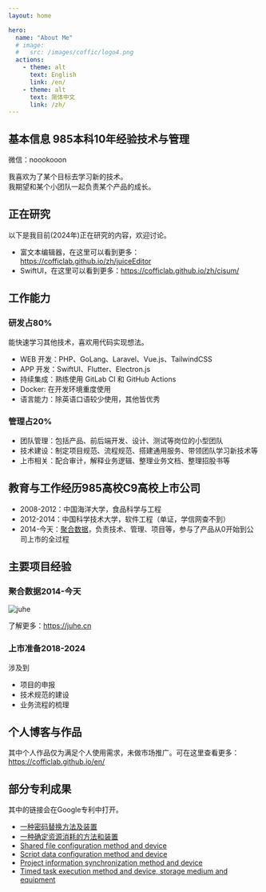 ```yaml
---
layout: home

hero:
  name: "About Me"
  # image: 
  #   src: /images/coffic/logo4.png
  actions:
    - theme: alt
      text: English
      link: /en/
    - theme: alt
      text: 简体中文
      link: /zh/
---
```


## 基本信息 <Badge type="tip">985本科</Badge><Badge type="tip">10年经验</Badge><Badge type="tip">技术与管理</Badge>

微信：noookooon  

我喜欢为了某个目标去学习新的技术。  
我期望和某个小团队一起负责某个产品的成长。

## 正在研究

以下是我目前(2024年)正在研究的内容，欢迎讨论。

- 富文本编辑器，在这里可以看到更多：<https://cofficlab.github.io/zh/juiceEditor>
- SwiftUI，在这里可以看到更多：<https://cofficlab.github.io/zh/cisum/>

## 工作能力

### 研发<Badge type="tip">占80%</Badge>

能快速学习其他技术，喜欢用代码实现想法。

- WEB 开发：PHP、GoLang、Laravel、Vue.js、TailwindCSS
- APP 开发：SwiftUI、Flutter、Electron.js
- 持续集成：熟练使用 GitLab CI 和 GitHub Actions
- Docker: 在开发环境重度使用
- 语言能力：除英语口语较少使用，其他皆优秀

### 管理<Badge type="tip">占20%</Badge>

- 团队管理：包括产品、前后端开发、设计、测试等岗位的小型团队
- 技术建设：制定项目规范、流程规范、搭建通用服务、带领团队学习新技术等
- 上市相关：配合审计，解释业务逻辑、整理业务文档、整理招股书等

## 教育与工作经历<Badge type="tip">985高校</Badge><Badge type="tip">C9高校</Badge><Badge type="tip">上市公司</Badge>

- 2008-2012：中国海洋大学，食品科学与工程
- 2012-2014：中国科学技术大学，软件工程（单证，学信网查不到）
- 2014-今天：[聚合数据](https://juhe.cn)，负责技术、管理、项目等，参与了产品从0开始到公司上市的全过程

## 主要项目经验

### 聚合数据<Badge type="tip">2014-今天</Badge>

![juhe](/images/juhe/product.png)

了解更多：<https://juhe.cn>

### 上市准备<Badge type="tip">2018-2024</Badge>

涉及到

- 项目的申报
- 技术规范的建设
- 业务流程的梳理

## 个人博客与作品

<VPTeamMembers size="small" :members="products" />

其中个人作品仅为满足个人使用需求，未做市场推广。可在这里查看更多：<https://cofficlab.github.io/en/>

## 部分专利成果

其中的链接会在Google专利中打开。

- [一种密码替换方法及装置](https://patents.google.com/patent/CN113282913A/zh)
- [一种确定资源消耗的方法和装置](https://patents.google.com/patent/CN114881546B/zh)
- [Shared file configuration method and device](https://patents.google.com/patent/CN113268288B/en)
- [Script data configuration method and device](https://patents.google.com/patent/CN114020305A/en)
- [Project information synchronization method and device](https://patents.google.com/patent/CN114020315A/en)
- [Timed task execution method and device, storage medium and equipment](https://patents.google.com/patent/CN113590300B/en)

<script setup>
import { VPTeamMembers } from 'vitepress/theme'
import Products from '../components/Products.vue'

const products = [
  {
    avatar: '/images/kuaiyizhi/logo.png',
    name: '快易知',
    title: '我的博客',
    links: [
      { icon: 'github', link: 'https://www.kuaiyizhi.cn/ideas' },
    ]
  },
  {
    avatar: '/images/team/nookery.jpeg',
    name: 'GitHub',
    title: '我的GitHub',
    links: [
      { icon: 'github', link: 'https://github.com/nookery' },
    ]
  },
  {
    avatar: '/images/cisum/logo.min.png',
    name: 'Cisum',
    title: '音频播放 APP',
    links: [
      { icon: 'github', link: 'https://cofficlab.github.io/zh/cisum/' },
    ]
  },
  {
    avatar: '/images/juiceNote/logo.min.png',
    name: 'JuiceNote',
    title: '笔记 APP',
    links: [
      { icon: 'github', link: 'https://cofficlab.github.io/zh/juiceNote/' },
    ]
  },
  {
    avatar: '/images/travelmode/logo.min.png',
    name: 'TravelMode',
    title: '连网控制 APP',
    links: [
      { icon: 'github', link: 'https://cofficlab.github.io/zh/travelmode/' },
    ]
  },
  {
    avatar: '/images/juiceEditor/logo.min.png',
    name: 'JuiceEditor',
    title: '富文本编辑器',
    links: [
      { icon: 'github', link: 'https://cofficlab.github.io/zh/juiceEditor/' },
    ]
  },
  {
    avatar: '/images/gitok/logo-512x512.png',
    name: 'GitOk',
    title: '项目管理 APP',
    links: [
      { icon: 'github', link: 'https://cofficlab.github.io/zh/gitok/' },
    ]
  },
]
</script>


